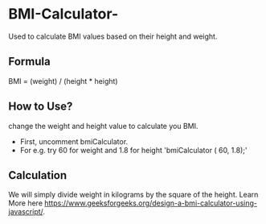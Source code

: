# BMI-Calculator-
 Used to calculate BMI values based on their height and weight.
## Formula
BMI = (weight) / (height * height)

## How to Use? 
change the weight and height value to calculate you BMI.
 * First, uncomment bmiCalculator.
 * For e.g. try 60 for weight and 1.8 for height 'bmiCalculator ( 60, 1.8);' 


## Calculation
We will simply divide weight in kilograms by the square of the height. Learn More here https://www.geeksforgeeks.org/design-a-bmi-calculator-using-javascript/. 
